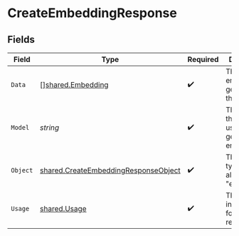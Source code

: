 # CreateEmbeddingResponse


## Fields

| Field                                                                                        | Type                                                                                         | Required                                                                                     | Description                                                                                  |
| -------------------------------------------------------------------------------------------- | -------------------------------------------------------------------------------------------- | -------------------------------------------------------------------------------------------- | -------------------------------------------------------------------------------------------- |
| `Data`                                                                                       | [][shared.Embedding](../../models/shared/embedding.md)                                       | :heavy_check_mark:                                                                           | The list of embeddings generated by the model.                                               |
| `Model`                                                                                      | *string*                                                                                     | :heavy_check_mark:                                                                           | The name of the model used to generate the embedding.                                        |
| `Object`                                                                                     | [shared.CreateEmbeddingResponseObject](../../models/shared/createembeddingresponseobject.md) | :heavy_check_mark:                                                                           | The object type, which is always "embedding".                                                |
| `Usage`                                                                                      | [shared.Usage](../../models/shared/usage.md)                                                 | :heavy_check_mark:                                                                           | The usage information for the request.                                                       |